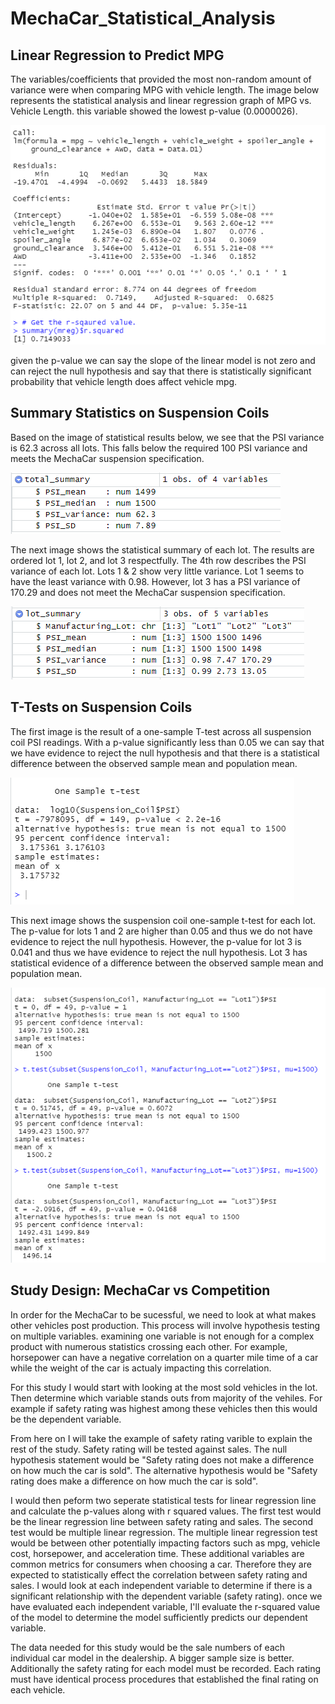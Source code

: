 # MechaCar_Statistical_Analysis


## Linear Regression to Predict MPG

The variables/coefficients that provided the most non-random amount of variance were when comparing MPG with vehicle length. The image below represents the statistical analysis and linear regression graph of MPG vs. Vehicle Length. this variable showed the lowest p-value (0.0000026).

![Multiple Linear Regression Results](https://github.com/XSR700/MechaCar_Statistical_Analysis/blob/main/Multiple_Linear_Reg_Deliverable1.PNG)


given the p-value we can say the slope of the linear model is not zero and can reject the null hypothesis and say that there is statistically significant probability that vehicle length does affect vehicle mpg. 


## Summary Statistics on Suspension Coils

Based on the image of statistical results below, we see that the PSI variance is 62.3 across all lots. This falls below the required 100 PSI variance and meets the MechaCar suspension specification. 

![Total Summar](https://github.com/XSR700/MechaCar_Statistical_Analysis/blob/main/Total_Summary.PNG)

The next image shows the statistical summary of each lot. The results are ordered lot 1, lot 2, and lot 3 respectfully. The 4th row describes the PSI variance of each lot. Lots 1 & 2 show very little variance. Lot 1 seems to have the least variance with 0.98. However, lot 3 has a PSI variance of 170.29 and does not meet the MechaCar suspension specification. 

![Lot Summary](https://github.com/XSR700/MechaCar_Statistical_Analysis/blob/main/Lot_Summary.PNG)


## T-Tests on Suspension Coils

The first image is the result of a one-sample T-test across all suspension coil PSI readings. With a p-value significantly less than 0.05 we can say that we have evidence to reject the null hypothesis and that there is a statistical difference between the observed sample mean and population mean. 

![T-test on all](https://github.com/XSR700/MechaCar_Statistical_Analysis/blob/main/Suspension%20coil%20t-test.PNG)

This next image shows the suspension coil one-sample t-test for each lot. The p-value for lots 1 and 2 are higher than 0.05 and thus we do not have evidence to reject the null hypothesis. However, the p-value for lot 3 is 0.041 and thus we have evidence to reject the null hypothesis. Lot 3 has statistical evidence of a difference between the observed sample mean and population mean. 

![T-Test on each lot](https://github.com/XSR700/MechaCar_Statistical_Analysis/blob/main/Suspension%20coil%20t-test%20of%20each%20lot.PNG)

## Study Design: MechaCar vs Competition

In order for the MechaCar to be sucessful, we need to look at what makes other vehicles post production. This process will involve hypothesis testing on multiple variables. examining one variable is not enough for a complex product with numerous statistics crossing each other. For example, horsepower can have a negative correlation on a quarter mile time of a car while the weight of the car is actualy impacting this correlation. 

For this study I would start with looking at the most sold vehicles in the lot. Then determine which variable stands outs from majority of the vehiles. For example if safety rating was highest among these vehicles then this would be the dependent variable. 

From here on I will take the example of safety rating varible to explain the rest of the study. Safety rating will be tested against sales. The null hypothesis statement would be "Safety rating does not make a difference on how much the car is sold". The alternative hypothesis would be "Safety rating does make a difference on how much the car is sold".

I would then peform two seperate statistical tests for linear regression line and calculate the p-values along with r squared values. The first test would be the linear regression line between safety rating and sales. The second test would be multiple linear regression. The multiple linear regression test would be between other potentially impacting factors such as mpg, vehicle cost, horsepower, and acceleration time. These additional variables are common metrics for consumers when choosing a car. Therefore they are expected to statistically effect the correlation between safety rating and sales. I would look at each independent variable to determine if there is a significant relationship with the dependent variable (safety rating). once we have evaluated each independent variable, I'll evaluate the r-squared value of the model to determine the model sufficiently predicts our dependent variable.

The data needed for this study would be the sale numbers of each individual car model in the dealership. A bigger sample size is better. Additionally the safety rating for each model must be recorded. Each rating must have identical process procedures that established the final rating on each vehicle. 


